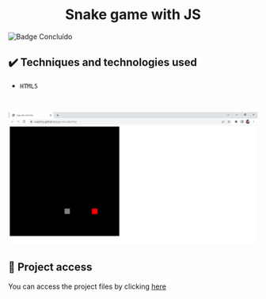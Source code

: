 <h1 align="center">Snake game with JS</h1>
 
 ![Badge Concluído](https://camo.githubusercontent.com/459f141bd5e24c179a0e2dd49691e290ed5c5d4b4cb97767daee7cfaf6e31121/687474703a2f2f696d672e736869656c64732e696f2f7374617469632f76313f6c6162656c3d535441545553266d6573736167653d434f4e434c5549444f26636f6c6f723d475245454e267374796c653d666f722d7468652d6261646765)
 
 ## ✔️ Techniques and technologies used

- ``HTML5``

<br>

<p align="center">
 <img src="assets/snake.png" width="550" alt="Image project">
</p>

## 📁 Project access
You can access the project files by clicking [here](https://github.com/Coastony/countdown)
